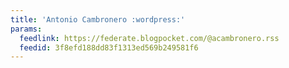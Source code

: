 ```yaml
---
title: 'Antonio Cambronero :wordpress:'
params:
  feedlink: https://federate.blogpocket.com/@acambronero.rss
  feedid: 3f8efd188dd83f1313ed569b249581f6
---
```

